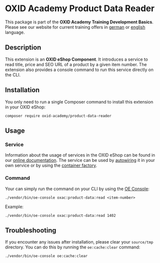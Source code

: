 # OXID Academy Product Data Reader
This package is part of the **OXID Academy Training Development Basics**. Please see our website for current training offers in [german](https://www.oxid-esales.com/ressourcen/academy/schulungen/) or [english](https://www.oxid-esales.com/en/resources/academy/training-courses/) language.

## Description
This extension is an **OXID eShop Component**. It introduces a service to read title, price and SEO URL of a product by a given item number. The extension also provides a console command to run this service directly on the CLI.

## Installation
You only need to run a single Composer command to install this extension in your OXID eShop:
```
composer require oxid-academy/product-data-reader
```

## Usage

### Service
Information about the usage of services in the OXID eShop can be found in our [online documentation](https://docs.oxid-esales.com/developer/en/latest/development/modules_components_themes/module/module_services.html). The service can be used by [autowiring](https://docs.oxid-esales.com/developer/en/latest/development/modules_components_themes/module/module_services.html#inject-own-third-party-module-or-shop-services) it in your own service or by using the [container factory](https://docs.oxid-esales.com/developer/en/latest/development/modules_components_themes/module/module_services.html#use-services-in-standard-classes).

### Command
Your can simply run the command on your CLI by using the [OE Console](https://docs.oxid-esales.com/developer/en/latest/development/tell_me_about/console.html):

```
./vendor/bin/oe-console oxac:product-data:read <item-number>
```

Example:
```
./vendor/bin/oe-console oxac:product-data:read 1402
```

## Troubleshooting
If you encounter any issues after installation, please clear your `source/tmp` directory. You can do this by running the `oe:cache:clear` command:

```
./vendor/bin/oe-console oe:cache:clear
```
